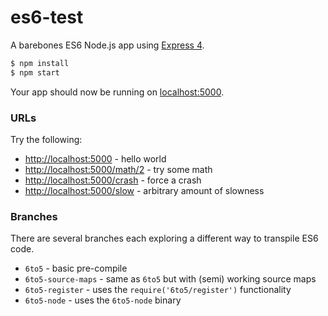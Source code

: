 # es6-test

A barebones ES6 Node.js app using [Express 4](http://expressjs.com/).

```sh
$ npm install
$ npm start
```

Your app should now be running on [localhost:5000](http://localhost:5000/).

### URLs

Try the following:

- [http://localhost:5000](http://localhost:5000/) - hello world
- [http://localhost:5000/math/2](http://localhost:5000/math/2) - try some math
- [http://localhost:5000/crash](http://localhost:5000/crash) - force a crash
- [http://localhost:5000/slow](http://localhost:5000/slow) - arbitrary amount of slowness

### Branches

There are several branches each exploring a different way to transpile ES6 code.

- `6to5` - basic pre-compile
- `6to5-source-maps` - same as `6to5` but with (semi) working source maps
- `6to5-register` - uses the `require('6to5/register')` functionality
- `6to5-node` - uses the `6to5-node` binary
